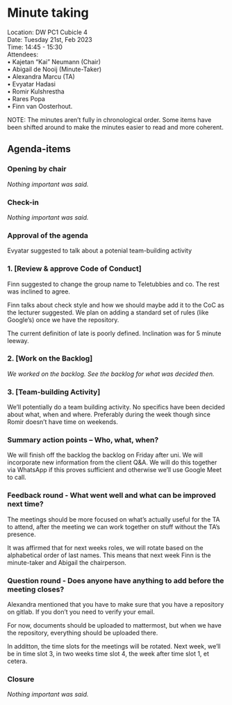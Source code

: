 # Minute taking

Location: DW PC1 Cubicle 4  
Date: Tuesday 21st, Feb 2023  
Time: 14:45 - 15:30  
Attendees:  
• Kajetan “Kai” Neumann (Chair)  
• Abigail de Nooij (Minute-Taker)  
• Alexandra Marcu (TA)  
• Evyatar Hadasi  
• Romir Kulshrestha  
• Rares Popa  
• Finn van Oosterhout.

NOTE: The minutes aren’t fully in chronological order. Some items have been shifted around to make the minutes easier to
read and more coherent.

## Agenda-items

### Opening by chair

*Nothing important was said.*

### Check-in

*Nothing important was said.*

### Approval of the agenda

Evyatar suggested to talk about a potenial team-building activity

### 1. [Review & approve Code of Conduct]

Finn suggested to change the group name to Teletubbies and co. The rest was inclined to agree.

Finn talks about check style and how we should maybe add it to the CoC as the lecturer suggested. We plan on adding a
standard set of rules (like Google’s) once we have the repository.

The current definition of late is poorly defined. Inclination was for 5 minute leeway.

### 2. [Work on the Backlog]

*We worked on the backlog. See the backlog for what was decided then.*

### 3. [Team-building Activity]

We’ll potentially do a team building activity. No specifics have been decided about what, when and where. Preferably
during the week though since Romir doesn’t have time on weekends.

### Summary action points – Who, what, when?

We will finish off the backlog the backlog on Friday after uni. We will incorporate new information from the client Q&A.
We will do this together via WhatsApp if this proves sufficient and otherwise we’ll use Google Meet to call.

### Feedback round - What went well and what can be improved next time?

The meetings should be more focused on what’s actually useful for the TA to attend, after the meeting we can work
together on stuff without the TA’s presence.

It was affirmed that for next weeks roles, we will rotate based on the alphabetical order of last names. This means that
next week Finn is the minute-taker and Abigail the chairperson.

### Question round - Does anyone have anything to add before the meeting closes?

Alexandra mentioned that you have to make sure that you have a repository on gitlab. If you don’t you need to verify
your email.

For now, documents should be uploaded to mattermost, but when we have the repository, everything should be uploaded
there.

In additton, the time slots for the meetings will be rotated. Next week, we’ll be in time slot 3, in two weeks time slot
4, the week after time slot 1, et cetera.

### Closure

*Nothing important was said.*
